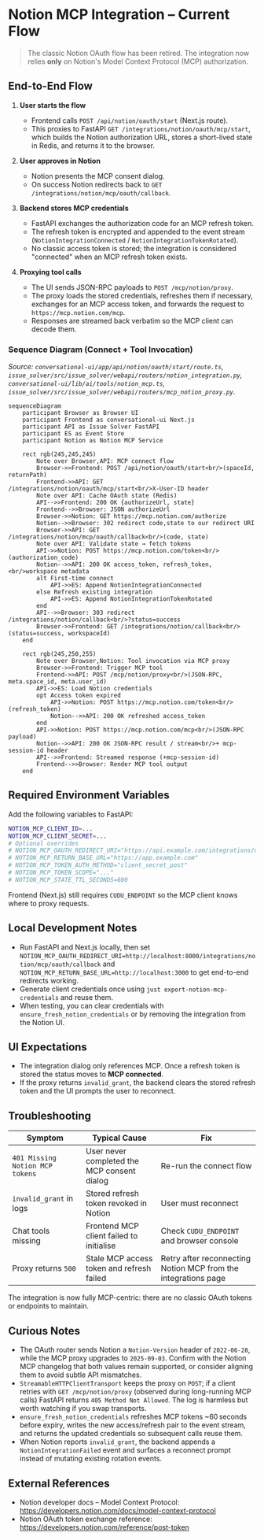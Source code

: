 # Notion MCP Integration – Current Flow

> The classic Notion OAuth flow has been retired. The integration now relies **only** on Notion's Model Context Protocol (MCP) authorization.

## End-to-End Flow

1. **User starts the flow**
   - Frontend calls `POST /api/notion/oauth/start` (Next.js route).  
   - This proxies to FastAPI `GET /integrations/notion/oauth/mcp/start`, which builds the Notion authorization URL, stores a short-lived state in Redis, and returns it to the browser.

2. **User approves in Notion**
   - Notion presents the MCP consent dialog.
   - On success Notion redirects back to `GET /integrations/notion/mcp/oauth/callback`.

3. **Backend stores MCP credentials**
   - FastAPI exchanges the authorization code for an MCP refresh token.
   - The refresh token is encrypted and appended to the event stream (`NotionIntegrationConnected` / `NotionIntegrationTokenRotated`).
   - No classic access token is stored; the integration is considered "connected" when an MCP refresh token exists.

4. **Proxying tool calls**
   - The UI sends JSON-RPC payloads to `POST /mcp/notion/proxy`.  
   - The proxy loads the stored credentials, refreshes them if necessary, exchanges for an MCP access token, and forwards the request to `https://mcp.notion.com/mcp`.
   - Responses are streamed back verbatim so the MCP client can decode them.

### Sequence Diagram (Connect + Tool Invocation)

_Source: `conversational-ui/app/api/notion/oauth/start/route.ts`, `issue_solver/src/issue_solver/webapi/routers/notion_integration.py`, `conversational-ui/lib/ai/tools/notion_mcp.ts`, `issue_solver/src/issue_solver/webapi/routers/mcp_notion_proxy.py`._

```mermaid
sequenceDiagram
    participant Browser as Browser UI
    participant Frontend as conversational-ui Next.js
    participant API as Issue Solver FastAPI
    participant ES as Event Store
    participant Notion as Notion MCP Service

    rect rgb(245,245,245)
        Note over Browser,API: MCP connect flow
        Browser->>Frontend: POST /api/notion/oauth/start<br/>(spaceId, returnPath)
        Frontend->>API: GET /integrations/notion/oauth/mcp/start<br/>X-User-ID header
        Note over API: Cache OAuth state (Redis)
        API-->>Frontend: 200 OK {authorizeUrl, state}
        Frontend-->>Browser: JSON authorizeUrl
        Browser->>Notion: GET https://mcp.notion.com/authorize
        Notion-->>Browser: 302 redirect code,state to our redirect URI
        Browser->>API: GET /integrations/notion/mcp/oauth/callback<br/>(code, state)
        Note over API: Validate state → fetch tokens
        API->>Notion: POST https://mcp.notion.com/token<br/>(authorization_code)
        Notion-->>API: 200 OK access_token, refresh_token,<br/>workspace metadata
        alt First-time connect
            API->>ES: Append NotionIntegrationConnected
        else Refresh existing integration
            API->>ES: Append NotionIntegrationTokenRotated
        end
        API-->>Browser: 303 redirect /integrations/notion/callback<br/>?status=success
        Browser->>Frontend: GET /integrations/notion/callback<br/>(status=success, workspaceId)
    end

    rect rgb(245,250,255)
        Note over Browser,Notion: Tool invocation via MCP proxy
        Browser->>Frontend: Trigger MCP tool
        Frontend->>API: POST /mcp/notion/proxy<br/>(JSON-RPC, meta.space_id, meta.user_id)
        API->>ES: Load Notion credentials
        opt Access token expired
            API->>Notion: POST https://mcp.notion.com/token<br/>(refresh_token)
            Notion-->>API: 200 OK refreshed access_token
        end
        API->>Notion: POST https://mcp.notion.com/mcp<br/>(JSON-RPC payload)
        Notion-->>API: 200 OK JSON-RPC result / stream<br/>+ mcp-session-id header
        API-->>Frontend: Streamed response (+mcp-session-id)
        Frontend-->>Browser: Render MCP tool output
    end
```

## Required Environment Variables

Add the following variables to FastAPI:

```bash
NOTION_MCP_CLIENT_ID=...
NOTION_MCP_CLIENT_SECRET=...
# Optional overrides
# NOTION_MCP_OAUTH_REDIRECT_URI="https://api.example.com/integrations/notion/mcp/oauth/callback"
# NOTION_MCP_RETURN_BASE_URL="https://app.example.com"
# NOTION_MCP_TOKEN_AUTH_METHOD="client_secret_post"
# NOTION_MCP_TOKEN_SCOPE="..."
# NOTION_MCP_STATE_TTL_SECONDS=600
```

Frontend (Next.js) still requires `CUDU_ENDPOINT` so the MCP client knows where to proxy requests.

## Local Development Notes

- Run FastAPI and Next.js locally, then set `NOTION_MCP_OAUTH_REDIRECT_URI=http://localhost:8000/integrations/notion/mcp/oauth/callback` and `NOTION_MCP_RETURN_BASE_URL=http://localhost:3000` to get end-to-end redirects working.
- Generate client credentials once using `just export-notion-mcp-credentials` and reuse them.
- When testing, you can clear credentials with `ensure_fresh_notion_credentials` or by removing the integration from the Notion UI.

## UI Expectations

- The integration dialog only references MCP. Once a refresh token is stored the status moves to **MCP connected**.
- If the proxy returns `invalid_grant`, the backend clears the stored refresh token and the UI prompts the user to reconnect.

## Troubleshooting

| Symptom | Typical Cause | Fix |
| --- | --- | --- |
| `401 Missing Notion MCP tokens` | User never completed the MCP consent dialog | Re-run the connect flow |
| `invalid_grant` in logs | Stored refresh token revoked in Notion | User must reconnect |
| Chat tools missing | Frontend MCP client failed to initialise | Check `CUDU_ENDPOINT` and browser console |
| Proxy returns `500` | Stale MCP access token and refresh failed | Retry after reconnecting Notion MCP from the integrations page |

The integration is now fully MCP-centric: there are no classic OAuth tokens or endpoints to maintain.

## Curious Notes

- The OAuth router sends Notion a `Notion-Version` header of `2022-06-28`, while the MCP proxy upgrades to `2025-09-03`. Confirm with the Notion MCP changelog that both values remain supported, or consider aligning them to avoid subtle API mismatches.
- `StreamableHTTPClientTransport` keeps the proxy on `POST`; if a client retries with `GET /mcp/notion/proxy` (observed during long-running MCP calls) FastAPI returns `405 Method Not Allowed`. The log is harmless but worth watching if you swap transports.
- `ensure_fresh_notion_credentials` refreshes MCP tokens ~60 seconds before expiry, writes the new access/refresh pair to the event stream, and returns the updated credentials so subsequent calls reuse them.
- When Notion reports `invalid_grant`, the backend appends a `NotionIntegrationFailed` event and surfaces a reconnect prompt instead of mutating existing rotation events.

## External References

- Notion developer docs – Model Context Protocol: <https://developers.notion.com/docs/model-context-protocol>
- Notion OAuth token exchange reference: <https://developers.notion.com/reference/post-token>
